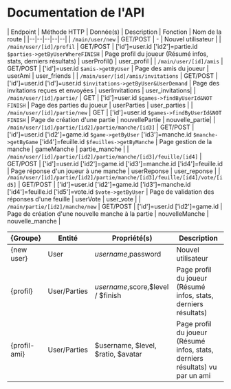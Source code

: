 # Documentation de l'API

| Endpoint | Méthode HTTP | Donnée(s) | Description | Fonction | Nom de la route |
|--|--|--|--|--|
| `/main/user/new` | GET/POST | - | Nouvel utilisateur |
| `/main/user/[id]/profil` | GET/POST | ['id']=user.id  ['id2']=partie.id  `$parties->getByUserWhereFINISH` | Page profil du joueur (Résumé infos, stats, derniers résultats) | userProfil() | user_profil |
| `/main/user/[id]/amis` | GET/POST | ['id']=user.id  `$amis->getByUser` | Page des amis du joueur | userAmi | user_friends |
| `/main/user/[id]/amis/invitations` | GET/POST | ['id']=user.id  ['id']=user.id  `$invitations->getByUser&UserDemand` | Page des invitations reçues et envoyées | userInvitations | user_invitations|
| `/main/user/[id]/partie/` | GET | ['id']=user.id  `$games->findByUserId&NOT FINISH` | Page des parties du joueur | userParties | user_parties |
| `/main/user/[id]/partie/new` | GET | ['id']=user.id  `$games->findByUserId&NOT FINISH` | Page de création d'une partie | nouvellePartie | nouvelle_partie|
| `/main/user/[id]/partie/[id2]/partie/manche/[id3]` | GET/POST | ['id']=user.id  ['id2']=game.id  `$game->getByUser`  ['id3']=manche.id  `$manche->getByGame`  ['id4']=feuille.id  `$feuilles->getByManche` | Page gestion de la manche | gameManche | partie_manche |
| `/main/user/[id]/partie/[id2]/partie/manche/[id3]/feuille/[id4]` | GET/POST | ['id']=user.id  ['id2']=game.id  ['id3']=manche.id  ['id4']=feuille.id | Page réponse d'un joueur à une manche | userReponse | user_reponse |
| `/main/user/[id]/partie/[id2]/partie/manche/[id3]/feuille/[id4]/vote/[id5]` | GET/POST | ['id']=user.id  ['id2']=game.id  ['id3']=manche.id  ['id4']=feuille.id  ['id5']=vote.id `$vote->getByUser` | Page de validation des réponses d'une feuille | userVote | user_vote |
| `/main/partie/[id2]/manche/new` | GET/POST | ['id']=user.id  ['id2']=game.id | Page de création d'une nouvelle manche à la partie | nouvelleManche | nouvelle_manche |


| {Groupe} | Entité | Propriété(s) | Description |
|--|--|--|--|
| {new user} | User | $username,$password | Nouvel utilisateur |
| {profil} | User/Parties | $username,$score,$level / $finish | Page profil du joueur (Résumé infos, stats, derniers résultats) |
| {profil-ami} | User/Parties | $username, $level, $ratio, $avatar | Page profil du joueur (Résumé infos, stats, derniers résultats) vu par un ami |

